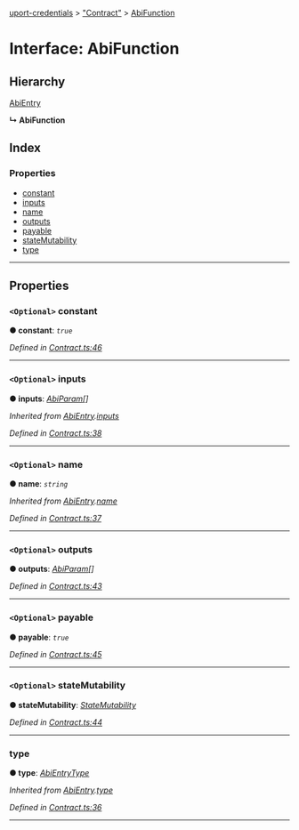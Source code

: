 [uport-credentials](../README.md) > ["Contract"](../modules/_contract_.md) > [AbiFunction](../interfaces/_contract_.abifunction.md)

# Interface: AbiFunction

## Hierarchy

 [AbiEntry](_contract_.abientry.md)

**↳ AbiFunction**

## Index

### Properties

* [constant](_contract_.abifunction.md#constant)
* [inputs](_contract_.abifunction.md#inputs)
* [name](_contract_.abifunction.md#name)
* [outputs](_contract_.abifunction.md#outputs)
* [payable](_contract_.abifunction.md#payable)
* [stateMutability](_contract_.abifunction.md#statemutability)
* [type](_contract_.abifunction.md#type)

---

## Properties

<a id="constant"></a>

### `<Optional>` constant

**● constant**: *`true`*

*Defined in [Contract.ts:46](https://github.com/uport-project/uport-credentials/blob/25b41e5/src/Contract.ts#L46)*

___
<a id="inputs"></a>

### `<Optional>` inputs

**● inputs**: *[AbiParam](_contract_.abiparam.md)[]*

*Inherited from [AbiEntry](_contract_.abientry.md).[inputs](_contract_.abientry.md#inputs)*

*Defined in [Contract.ts:38](https://github.com/uport-project/uport-credentials/blob/25b41e5/src/Contract.ts#L38)*

___
<a id="name"></a>

### `<Optional>` name

**● name**: *`string`*

*Inherited from [AbiEntry](_contract_.abientry.md).[name](_contract_.abientry.md#name)*

*Defined in [Contract.ts:37](https://github.com/uport-project/uport-credentials/blob/25b41e5/src/Contract.ts#L37)*

___
<a id="outputs"></a>

### `<Optional>` outputs

**● outputs**: *[AbiParam](_contract_.abiparam.md)[]*

*Defined in [Contract.ts:43](https://github.com/uport-project/uport-credentials/blob/25b41e5/src/Contract.ts#L43)*

___
<a id="payable"></a>

### `<Optional>` payable

**● payable**: *`true`*

*Defined in [Contract.ts:45](https://github.com/uport-project/uport-credentials/blob/25b41e5/src/Contract.ts#L45)*

___
<a id="statemutability"></a>

### `<Optional>` stateMutability

**● stateMutability**: *[StateMutability](../enums/_contract_.statemutability.md)*

*Defined in [Contract.ts:44](https://github.com/uport-project/uport-credentials/blob/25b41e5/src/Contract.ts#L44)*

___
<a id="type"></a>

###  type

**● type**: *[AbiEntryType](../enums/_contract_.abientrytype.md)*

*Inherited from [AbiEntry](_contract_.abientry.md).[type](_contract_.abientry.md#type)*

*Defined in [Contract.ts:36](https://github.com/uport-project/uport-credentials/blob/25b41e5/src/Contract.ts#L36)*

___

